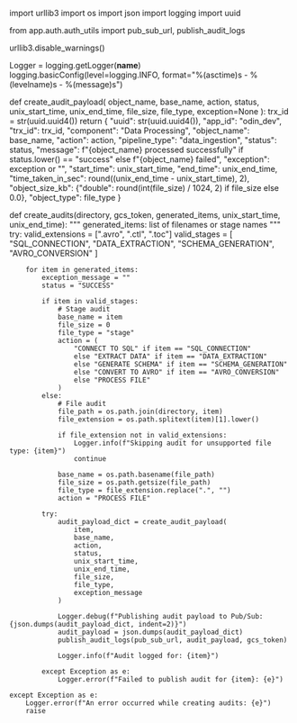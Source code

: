 import urllib3
import os
import json
import logging
import uuid

from app.auth.auth_utils import pub_sub_url, publish_audit_logs

urllib3.disable_warnings()

Logger = logging.getLogger(__name__)
logging.basicConfig(level=logging.INFO, format="%(asctime)s - %(levelname)s - %(message)s")

def create_audit_payload(
    object_name,
    base_name,
    action,
    status,
    unix_start_time,
    unix_end_time,
    file_size,
    file_type,
    exception=None
):
    trx_id = str(uuid.uuid4())
    return {
        "uuid": str(uuid.uuid4()),
        "app_id": "odin_dev",
        "trx_id": trx_id,
        "component": "Data Processing",
        "object_name": base_name,
        "action": action,
        "pipeline_type": "data_ingestion",
        "status": status,
        "message": f"{object_name} processed successfully" if status.lower() == "success" else f"{object_name} failed",
        "exception": exception or "",
        "start_time": unix_start_time,
        "end_time": unix_end_time,
        "time_taken_in_sec": round((unix_end_time - unix_start_time), 2),
        "object_size_kb": {"double": round(int(file_size) / 1024, 2) if file_size else 0.0},
        "object_type": file_type
    }

def create_audits(directory, gcs_token, generated_items, unix_start_time, unix_end_time):
    """
    generated_items: list of filenames or stage names
    """
    try:
        valid_extensions = [".avro", ".ctl", ".toc"]
        valid_stages = [
            "SQL_CONNECTION",
            "DATA_EXTRACTION",
            "SCHEMA_GENERATION",
            "AVRO_CONVERSION"
        ]

        for item in generated_items:
            exception_message = ""
            status = "SUCCESS"

            if item in valid_stages:
                # Stage audit
                base_name = item
                file_size = 0
                file_type = "stage"
                action = (
                    "CONNECT TO SQL" if item == "SQL_CONNECTION"
                    else "EXTRACT DATA" if item == "DATA_EXTRACTION"
                    else "GENERATE SCHEMA" if item == "SCHEMA_GENERATION"
                    else "CONVERT TO AVRO" if item == "AVRO_CONVERSION"
                    else "PROCESS FILE"
                )
            else:
                # File audit
                file_path = os.path.join(directory, item)
                file_extension = os.path.splitext(item)[1].lower()

                if file_extension not in valid_extensions:
                    Logger.info(f"Skipping audit for unsupported file type: {item}")
                    continue

                base_name = os.path.basename(file_path)
                file_size = os.path.getsize(file_path)
                file_type = file_extension.replace(".", "")
                action = "PROCESS FILE"

            try:
                audit_payload_dict = create_audit_payload(
                    item,
                    base_name,
                    action,
                    status,
                    unix_start_time,
                    unix_end_time,
                    file_size,
                    file_type,
                    exception_message
                )

                Logger.debug(f"Publishing audit payload to Pub/Sub: {json.dumps(audit_payload_dict, indent=2)}")
                audit_payload = json.dumps(audit_payload_dict)
                publish_audit_logs(pub_sub_url, audit_payload, gcs_token)

                Logger.info(f"Audit logged for: {item}")

            except Exception as e:
                Logger.error(f"Failed to publish audit for {item}: {e}")

    except Exception as e:
        Logger.error(f"An error occurred while creating audits: {e}")
        raise
